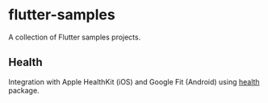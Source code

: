 # flutter-samples
A collection of Flutter samples projects.

## Health
Integration with Apple HealthKit (iOS) and Google Fit (Android) using [health](https://pub.dev/packages/health) package.


